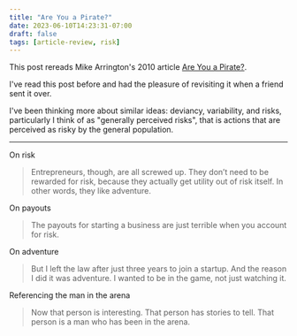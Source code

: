 ```yaml
---
title: "Are You a Pirate?"
date: 2023-06-10T14:23:31-07:00
draft: false
tags: [article-review, risk]
---
```


This post rereads Mike Arrington's 2010 article [Are You a Pirate?](https://techcrunch.com/2010/10/31/are-you-a-pirate/).

I've read this post before and had the pleasure of revisiting it when a friend sent it over. 

I've been thinking more about similar ideas: deviancy, variability, and risks, particularly I think of as "generally perceived risks", that is actions that are perceived as risky by the general population.

---

On risk

> Entrepreneurs, though, are all screwed up. They don’t need to be rewarded for risk, because they actually get utility out of risk itself. In other words, they like adventure.

On payouts

> The payouts for starting a business are just terrible when you account for risk. 

On adventure

> But I left the law after just three years to join a startup. And the reason I did it was adventure. I wanted to be in the game, not just watching it. 

Referencing the man in the arena

> Now that person is interesting. That person has stories to tell. That person is a man who has been in the arena.
